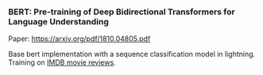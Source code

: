 ### BERT: Pre-training of Deep Bidirectional Transformers for Language Understanding

Paper: https://arxiv.org/pdf/1810.04805.pdf

Base bert implementation with a sequence classification model in lightning. Training on [IMDB movie reviews](https://www.kaggle.com/datasets/lakshmi25npathi/imdb-dataset-of-50k-movie-reviews).
